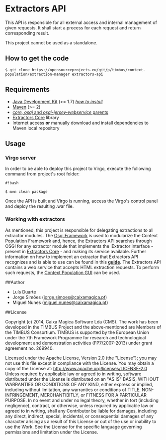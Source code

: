 # Extractors API

This API is responsible for all external access and internal management of given requests. It shall start a process for each request and return corresponding result.

This project cannot be used as a standalone.


## How to get the code

	$ git clone https://opensourceprojects.eu/git/p/timbus/context-population/extraction-manager extractors-api


## Requirements

- [Java Development Kit](http://www.oracle.com/technetwork/java/javase/downloads) (>= 1.7) _[how to install](/p/timbus/wiki/How%20to%20install:%20Java/)_
- [Maven](http://maven.apache.org/download.cgi) (>= 2)
- [_core_, _osgi_ and _osgi-jersey-webservice_ parents](/p/timbus/support/maven-parents/)
- [Extractors Core](/p/timbus/context-population/extractors-core) library
- Internet access **or** manually download and install dependencies to Maven local repository


## Usage

### Virgo server

In order to be able to deploy this project to Virgo, execute the following command from project's root folder:

	#!bash
	
	$ mvn clean package

Once the API is built and Virgo is running, access the Virgo's control panel and deploy the resulting .war file.

### Working with extractors
 As mentioned, this project is responsible for delegating extractions to all extractor modules. The [Osgi Framework](http://www.osgi.org/Main/HomePage) is used to modularize the Context Population Framework and, hence, the Extractors API searches through OSGI for any extractor module that implements the IExtractor interface - present in [Extractors Core](https://opensourceprojects.eu/p/timbus/context-population/extractors-core) - and making its service available. Further information on how to implement an extractor that Extractors API recognizes and is able to use can be found in this **[guide](https://opensourceprojects.eu/p/timbus/context-population/extractors/wiki/How%20to%20create%20a%20new%20Extractor/)**.
  The Extractors API contains a web service that accepts HTML extraction requests. To perform such requests, the [Context Population GUI](https://opensourceprojects.eu/p/timbus/context-population/context-population-gui/) can be used.

##Author

- Luís Duarte
- Jorge Simões (<jorge.simoes@caixamagica.pt>)
- Miguel Nunes (<miguel.nunes@caixamagica.pt>)


##License

Copyright (c) 2014, Caixa Magica Software Lda (CMS).
The work has been developed in the TIMBUS Project and the above-mentioned are Members of the TIMBUS Consortium.
TIMBUS is supported by the European Union under the 7th Framework Programme for research and technological development and demonstration activities (FP7/2007-2013) under grant agreement no. 269940.

Licensed under the Apache License, Version 2.0 (the "License"); you may not use this file except in compliance with the License. You may obtain a copy of the License at:   http://www.apache.org/licenses/LICENSE-2.0 Unless required by applicable law or agreed to in writing, software distributed under the License is distributed on an "AS IS" BASIS, WITHOUT WARRANTIES OR CONDITIONS OF ANY KIND, either express or implied, including without limitation, any warranties or conditions of TITLE, NON-INFRINGEMENT, MERCHANTIBITLY, or FITNESS FOR A PARTICULAR PURPOSE. In no event and under no legal theory, whether in tort (including negligence), contract, or otherwise, unless required by applicable law or agreed to in writing, shall any Contributor be liable for damages, including any direct, indirect, special, incidental, or consequential damages of any character arising as a result of this License or out of the use or inability to use the Work.
See the License for the specific language governing permissions and limitation under the License.

